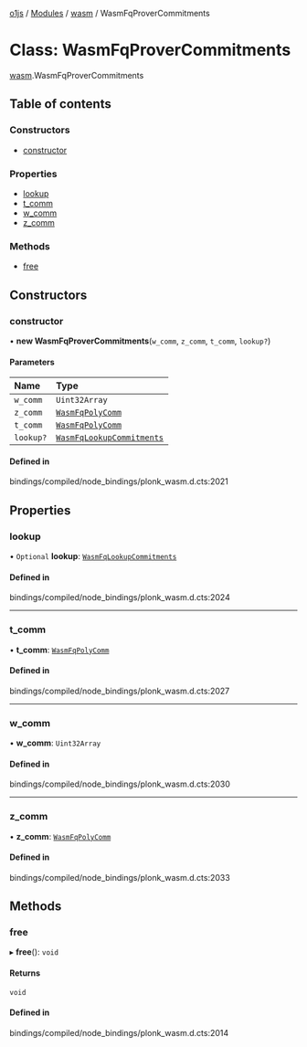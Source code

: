 [o1js](../README.md) / [Modules](../modules.md) / [wasm](../modules/wasm.md) / WasmFqProverCommitments

# Class: WasmFqProverCommitments

[wasm](../modules/wasm.md).WasmFqProverCommitments

## Table of contents

### Constructors

- [constructor](wasm.WasmFqProverCommitments.md#constructor)

### Properties

- [lookup](wasm.WasmFqProverCommitments.md#lookup)
- [t\_comm](wasm.WasmFqProverCommitments.md#t_comm)
- [w\_comm](wasm.WasmFqProverCommitments.md#w_comm)
- [z\_comm](wasm.WasmFqProverCommitments.md#z_comm)

### Methods

- [free](wasm.WasmFqProverCommitments.md#free)

## Constructors

### constructor

• **new WasmFqProverCommitments**(`w_comm`, `z_comm`, `t_comm`, `lookup?`)

#### Parameters

| Name | Type |
| :------ | :------ |
| `w_comm` | `Uint32Array` |
| `z_comm` | [`WasmFqPolyComm`](wasm.WasmFqPolyComm.md) |
| `t_comm` | [`WasmFqPolyComm`](wasm.WasmFqPolyComm.md) |
| `lookup?` | [`WasmFqLookupCommitments`](wasm.WasmFqLookupCommitments.md) |

#### Defined in

bindings/compiled/node_bindings/plonk_wasm.d.cts:2021

## Properties

### lookup

• `Optional` **lookup**: [`WasmFqLookupCommitments`](wasm.WasmFqLookupCommitments.md)

#### Defined in

bindings/compiled/node_bindings/plonk_wasm.d.cts:2024

___

### t\_comm

• **t\_comm**: [`WasmFqPolyComm`](wasm.WasmFqPolyComm.md)

#### Defined in

bindings/compiled/node_bindings/plonk_wasm.d.cts:2027

___

### w\_comm

• **w\_comm**: `Uint32Array`

#### Defined in

bindings/compiled/node_bindings/plonk_wasm.d.cts:2030

___

### z\_comm

• **z\_comm**: [`WasmFqPolyComm`](wasm.WasmFqPolyComm.md)

#### Defined in

bindings/compiled/node_bindings/plonk_wasm.d.cts:2033

## Methods

### free

▸ **free**(): `void`

#### Returns

`void`

#### Defined in

bindings/compiled/node_bindings/plonk_wasm.d.cts:2014
